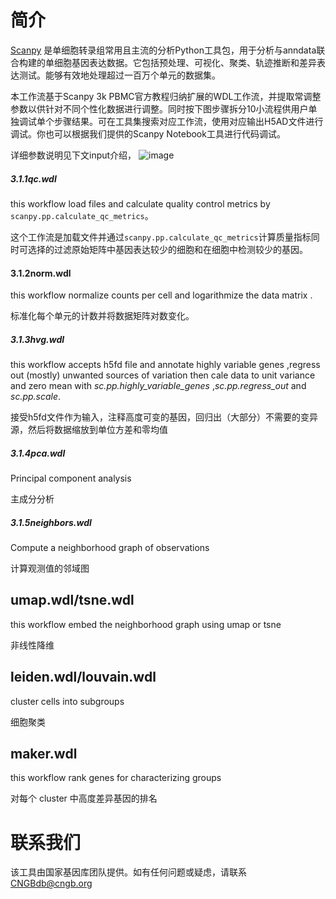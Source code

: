 # 简介
[Scanpy](https://genomebiology.biomedcentral.com/articles/10.1186/s13059-017-1382-0) 是单细胞转录组常用且主流的分析Python工具包，用于分析与anndata联合构建的单细胞基因表达数据。它包括预处理、可视化、聚类、轨迹推断和差异表达测试。能够有效地处理超过一百万个单元的数据集。
 
本工作流基于Scanpy 3k PBMC官方教程归纳扩展的WDL工作流，并提取常调整参数以供针对不同个性化数据进行调整。同时按下图步骤拆分10小流程供用户单独调试单个步骤结果。可在工具集搜索对应工作流，使用对应输出H5AD文件进行调试。你也可以根据我们提供的Scanpy Notebook工具进行代码调试。

详细参数说明见下文input介绍，
![image](https://db.cngb.org/cdcp/img/analysis.e4a092e9.png)

##### 3.1.1qc.wdl
this workflow load files and calculate quality control metrics by `scanpy.pp.calculate_qc_metrics`。

这个工作流是加载文件并通过`scanpy.pp.calculate_qc_metrics`计算质量指标同时可选择的过滤原始矩阵中基因表达较少的细胞和在细胞中检测较少的基因。

#### 3.1.2norm.wdl
this workflow normalize counts per cell and logarithmize the data matrix .

标准化每个单元的计数并将数据矩阵对数变化。



##### 3.1.3hvg.wdl
this workflow accepts h5fd file and annotate highly variable genes ,regress out (mostly) unwanted sources of variation then cale data to unit variance and zero mean  with *sc.pp.highly_variable_genes* ,*sc.pp.regress_out* and *sc.pp.scale*.

接受h5fd文件作为输入，注释高度可变的基因，回归出（大部分）不需要的变异源，然后将数据缩放到单位方差和零均值


##### 3.1.4pca.wdl

Principal component analysis

主成分分析


##### 3.1.5neighbors.wdl

Compute a neighborhood graph of observations 


计算观测值的邻域图


## umap.wdl/tsne.wdl

this workflow embed the neighborhood graph using umap or tsne  

非线性降维
## leiden.wdl/louvain.wdl

 cluster cells into subgroups  
 
 细胞聚类


## maker.wdl
this workflow rank genes for characterizing groups

对每个 cluster 中高度差异基因的排名


# 联系我们
该工具由国家基因库团队提供。如有任何问题或疑虑，请联系 CNGBdb@cngb.org

